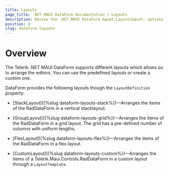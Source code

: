```yaml
---
title: Layouts
page_title: .NET MAUI DataForm Documentation | Layouts
description: Review the .NET MAUI DataForm &quot;Layouts&quot; options such as stack, grid, flex and custom layouts.
position: 0
slug: dataform-layouts
---
```


# Overview

The Telerik .NET MAUI DataForm supports different layouts which allows ou to arrange the editors. You can use the predefined layouts or create a custom one.

DataForm provides the following layouts though the `LayoutDefinition` property:

* [StackLayout]({%slug dataform-layouts-stack%})&mdash;Arranges the items of the RadDataForm in a vertical stacklayout.

* [GroupLayout]({%slug dataform-layouts-grid%})&mdash;Arranges the items of the RadDataForm in a grid layout. The grid has a pre-defined number of columns with uniform lengths.

* [FlexLayout]({%slug dataform-layouts-flex%})&mdash;Arranges the items of the RadDataForm in a flex layout.

* [CustomLayout]({%slug dataform-layouts-custom%})&mdash;Arranges the items of a Telerik.Maui.Controls.RadDataForm in a custom layout through a `LayoutTemplate`.


